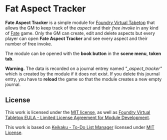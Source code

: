 # Fat Aspect Tracker

**Fate Aspect Tracker** is a simple module for [Foundry Virtual Tabetop](https://foundryvtt.com/) that allows the GM to keep track of the *aspect* and their *free invoke* in any kind of [Fate](https://www.evilhat.com/home/fate-core/) game. Only the GM can create, edit and delete aspects but every player can open **Fate Aspect Tracker** and see every aspect and their number of free invoke.

The module can be opened with the **book button** in the **scene menu**, **token tab**.

**Warning.** The data is recorded on a journal entrey named *"_aspect_tracker"* which is created by the module if it does not exist. If you delete this journal entry, you have to **reload** the game so that the module creates a new empty journal.

## License

This work is licensed under the [MIT license](LICENSE), as well as [Foundry Virtual Tabletop EULA - Limited License Agreement for Module Development](https://foundryvtt.com/article/license/).

This work is based on [Keikaku - To-Do List Manager](https://github.com/pyrige/fvtt-keikaku) licensed under [MIT License](https://github.com/pyrige/fvtt-keikaku/blob/main/LICENSE).
